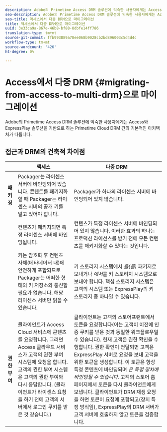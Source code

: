 ```yaml
---
description: Adobe의 Primetime Access DRM 솔루션에 익숙한 사용자에게는 Access와 ExpressPlay 솔루션을 기반으로 하는 Primetime Cloud DRM 간의 기본적인 아키텍처가 다릅니다.
seo-description: Adobe의 Primetime Access DRM 솔루션에 익숙한 사용자에게는 Access와 ExpressPlay 솔루션을 기반으로 하는 Primetime Cloud DRM 간의 기본적인 아키텍처가 다릅니다.
seo-title: 액세스에서 다중 DRM으로 마이그레이션
title: 액세스에서 다중 DRM으로 마이그레이션
uuid: 3e33ca9a-867e-46b8-bf88-8dbfe14ff786
translation-type: tm+mt
source-git-commit: ffb993889a78ee068b9028cb2bd896003c5d4d4c
workflow-type: tm+mt
source-wordcount: '426'
ht-degree: 0%

---
```



# Access에서 다중 DRM {#migrating-from-access-to-multi-drm}으로 마이그레이션

Adobe의 Primetime Access DRM 솔루션에 익숙한 사용자에게는 Access와 ExpressPlay 솔루션을 기반으로 하는 Primetime Cloud DRM 간의 기본적인 아키텍처가 다릅니다.

## 접근과 DRM의 건축적 차이점

|  | 액세스 | 다중 DRM |
|---|---|---|
| **패키징** | Packager는 라이센스 서버에 바인딩되어 있습니다. 콘텐트를 패키지화할 때 Packager는 라이센스 서버의 공개 키를 알고 있어야 합니다. | Packager가 하나의 라이센스 서버에 바인딩되어 있지 않습니다. |
|  | 컨텐츠가 패키지되면 특정 라이센스 서버에 바인딩됩니다. | 컨텐츠가 특정 라이센스 서버에 바인딩되어 있지 않습니다. 이러한 효과의 하나는 프로덕션 라이선스를 받기 전에 모든 컨텐츠를 패키지화할 수 있다는 것입니다. |
|  | 키는 암호화 후 컨텐츠 자체(메타데이터 내)에 안전하게 포함되므로 Packager는 어떠한 형태의 키 저장소와 통신할 필요가 없습니다. 해당 라이센스 서버만 읽을 수 있습니다. | 키 스토리지 시스템에서 *을(를)* 패키저로 보내거나 *에서*&#x200B;를 키 스토리지 시스템으로 보내야 합니다. 핵심 스토리지 시스템은 고객의 시스템 또는 ExpressPlay의 키 스토리지 중 하나일 수 있습니다. |
| **권한 부여** | 클라이언트가 Access Cloud 서비스에 콘텐츠를 요청합니다. 그러면 Access 클라우드 서비스가 고객의 권한 부여 시스템에 요청을 합니다. 고객의 권한 부여 시스템은 고객의 권한 부여와 다시 응답합니다. (클라이언트가 라이센스 요청을 하기 전에 고객의 서버에서 로그인 쿠키를 받은 것 같습니다.) | 클라이언트는 고객의 스토어프런트에서 토큰을 요청합니다(이는 고객이 이전에 인증 쿠키를 받은 것과 동일한 워크플로우일 수 있습니다). 현재 고객은 권한 확인을 수행합니다. 권한 확인이 전달되면 고객은 ExpressPlay 서버로 요청을 보내 고객을 위한 토큰을 생성합니다. 이 토큰은 항상 특정 콘텐츠에 바인딩되며 *은 특정 장치에 바인딩될 수 있습니다.* 고객의 스토어 홈페이지에서 토큰을 다시 클라이언트에게 보냅니다. 클라이언트가 DRM 재생 요청을 하면 토큰이 요청에 포함되고(장치 특정 방식임), ExpressPlay의 DRM 서버가 고객 서버에 호출하지 않고 토큰을 검증합니다. |